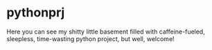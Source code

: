 # pythonprj
Here you can see my shitty little basement filled with caffeine-fueled, sleepless, time-wasting python project, but well, welcome!
